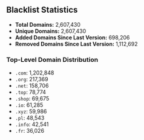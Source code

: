## Blacklist Statistics

- **Total Domains:** 2,607,430
- **Unique Domains:** 2,607,430
- **Added Domains Since Last Version:** 698,206
- **Removed Domains Since Last Version:** 1,112,692

### Top-Level Domain Distribution

-  `.com`: 1,202,848
-  `.org`: 217,369
-  `.net`: 158,706
-  `.top`: 78,774
-  `.shop`: 69,675
-  `.io`: 61,285
-  `.xyz`: 59,986
-  `.pl`: 48,543
-  `.info`: 42,541
-  `.fr`: 36,026

